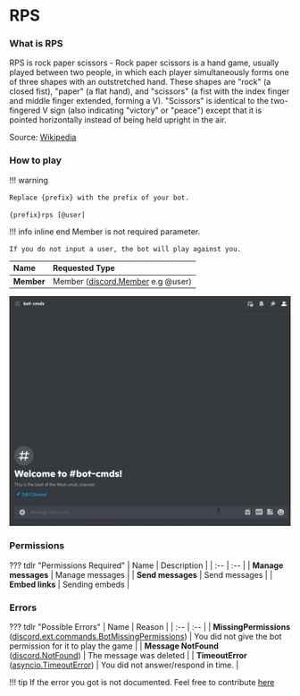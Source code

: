 # RPS

### What is RPS

RPS is rock paper scissors - Rock paper scissors is a hand game, usually played between two people, in which each player simultaneously forms one of three shapes with an outstretched hand. These shapes are "rock" (a closed fist), "paper" (a flat hand), and "scissors" (a fist with the index finger and middle finger extended, forming a V). "Scissors" is identical to the two-fingered V sign (also indicating "victory" or "peace") except that it is pointed horizontally instead of being held upright in the air.

Source: [Wikipedia](https://en.wikipedia.org/wiki/Rock-paper-scissors)

### How to play

!!! warning

    Replace {prefix} with the prefix of your bot.

`{prefix}rps [@user]`

!!! info  inline end
    Member is not required parameter.

    If you do not input a user, the bot will play against you.

| Name | Requested Type |
| :-- | :-- |
| **Member** | Member ([discord.Member](https://docs.pycord.dev/en/master/api.html?highlight=member#discord.Member) e.g @user) |

![Sample](../src/screenshots/rps.gif)

### Permissions

??? tdlr "Permissions Required"
    | Name | Description |
    | :-- | :-- |
    | **Manage messages** | Manage messages |
    | **Send messages** | Send messages |
    | **Embed links** | Sending embeds |

### Errors

??? tdlr "Possible Errors"
    | Name | Reason |
    | :-- | :-- |
    | **MissingPermissions** ([discord.ext.commands.BotMissingPermissions](https://docs.pycord.dev/en/master/ext/commands/api.html?highlight=missing#discord.ext.commands.BotMissingPermissions)) | You did not give the bot permission for it to play the game |
    | **Message NotFound** ([discord.NotFound](https://docs.pycord.dev/en/master/api.html?highlight=notfound#discord.NotFound)) | The message was deleted |
    | **TimeoutError** ([asyncio.TimeoutError](https://docs.python.org/3/library/asyncio-exceptions.html?highlight=timeouterror#asyncio.TimeoutError)) | You did not answer/respond in time. |

!!! tip
    If the error you got is not documented. Feel free to contribute [here](https://github.com/andrewthederp/Disgames/docs/mixins/rps.md)
